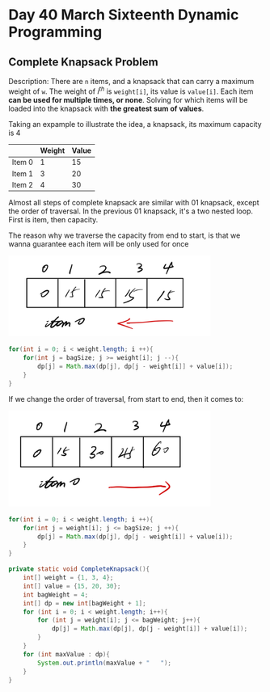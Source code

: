 # Day 40 March Sixteenth Dynamic Programming

## Complete Knapsack Problem

Description: There are `n` items, and a knapsack that can carry a maximum weight of `w`. The weight of  $i^{th}$ is `weight[i]`, its value is `value[i]`. Each item **can be used for multiple times, or none**. Solving for which items will be loaded into the knapsack with **the greatest sum of values**.

Taking an expample to illustrate the idea, a knapsack, its maximum capacity is 4


|        | Weight | Value |
| -------- | -------- | ------- |
| Item 0 | 1      | 15    |
| Item 1 | 3      | 20    |
| Item 2 | 4      | 30    |

Almost all steps of complete knapsack are similar with 01 knapsack, except the order of traversal. In the previous 01 knapsack, it's a two nested loop. First is item, then capacity.

The reason why we traverse the capacity from end to start, is that we wanna guarantee each item will be only used for once

<img src="../picture/March%20sixteenth/original_01dp.jpg" width = "400" height = "160" alt="original" align=center/>

```java
for(int i = 0; i < weight.length; i ++){
    for(int j = bagSize; j >= weight[i]; j --){
        dp[j] = Math.max(dp[j], dp[j - weight[i]] + value[i]);
    }
}
```

If we change the order of traversal, from start to end, then it comes to:

<img src="../picture/March%20sixteenth/startToEnd.jpg" width = "400" height = "190" alt="original" align=center/>

```java
for(int i = 0; i < weight.length; i ++){
    for(int j = weight[i]; j <= bagSize; j ++){
        dp[j] = Math.max(dp[j], dp[j - weight[i]] + value[i]);
    }
}
```

```java
private static void CompleteKnapsack(){
    int[] weight = {1, 3, 4};
    int[] value = {15, 20, 30};
    int bagWeight = 4;
    int[] dp = new int[bagWeight + 1];
    for (int i = 0; i < weight.length; i++){
        for (int j = weight[i]; j <= bagWeight; j++){
            dp[j] = Math.max(dp[j], dp[j - weight[i]] + value[i]);
        }
    }
    for (int maxValue : dp){
        System.out.println(maxValue + "   ");
    }
}
```
